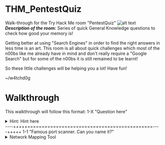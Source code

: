 # THM_PentestQuiz
Walk-through for the Try Hack Me room "PentestQuiz"
![alt text](https://tryhackme.com/room/uploaded/avatars/5f2470dfd717f7bc25080beaf49fe69c.png)
***Description of the room:***
Series of quick General Knowledge questions to check how good your memory is!

Getting better at using "Search Engines" in order to find the right answers in less time is an art. This room is all about quick challenges which most of the n00bs like me already have in mind and don't really require a "Google Search" but for some of the n00bs it is still remained to be learnt!

So these little challenges will be helping you a lot! Have fun!

~/w4tchd0g

# Walkthrough

This walkthrough will follow this format:
1-X "Question here"
<details> 
  <summary>Hint: Hint here</summary>
  answer to question here
</details>
----+++++============================================----+++++
1-1 "Famous port scanner. Can you name it?"
<details> 
  <summary>Network Mapping Tool</summary>
  nmap
</details>
